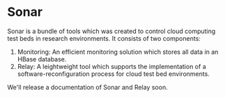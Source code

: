 Sonar
=====

Sonar is a bundle of tools which was created to control cloud computing test beds in research environments. It consists of two components: 

1. Monitoring: An efficient monitoring solution which stores all data in an HBase database. 
2. Relay: A leightweight tool which supports the implementation of a software-reconfiguration process for cloud test bed environments.

We'll release a documentation of Sonar and Relay soon. 
